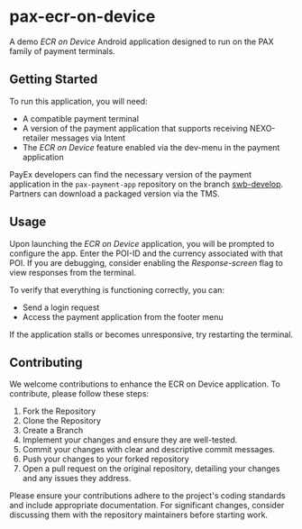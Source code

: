 # pax-ecr-on-device

A demo _ECR on Device_ Android application designed to run on the PAX family of payment terminals.

## Getting Started

To run this application, you will need:
- A compatible payment terminal
- A version of the payment application that supports receiving NEXO-retailer messages via Intent
- The _ECR on Device_ feature enabled via the dev-menu in the payment application

PayEx developers can find the necessary version of the payment application in the `pax-payment-app` repository on the branch [swb-develop](https://github.com/PayEx/pax-payment-app/tree/swb-develop). Partners can download a packaged version via the TMS.

## Usage

Upon launching the _ECR on Device_ application, you will be prompted to configure the app. Enter the POI-ID and the currency associated with that POI. If you are debugging, consider enabling the _Response-screen_ flag to view responses from the terminal.

To verify that everything is functioning correctly, you can:
- Send a login request
- Access the payment application from the footer menu

If the application stalls or becomes unresponsive, try restarting the terminal.

## Contributing
We welcome contributions to enhance the ECR on Device application. To contribute, please follow these steps:

1. Fork the Repository
2. Clone the Repository
3. Create a Branch
4. Implement your changes and ensure they are well-tested.
5. Commit your changes with clear and descriptive commit messages.
6. Push your changes to your forked repository
7. Open a pull request on the original repository, detailing your changes and any issues they address.

Please ensure your contributions adhere to the project's coding standards and include appropriate documentation. For significant changes, consider discussing them with the repository maintainers before starting work.
